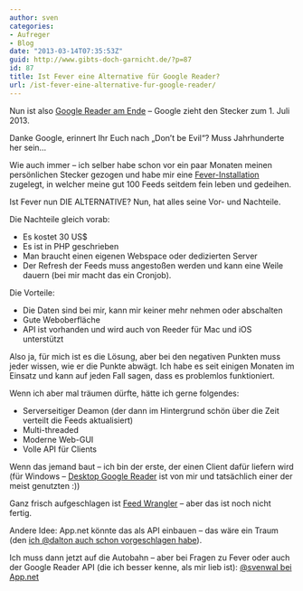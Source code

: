 ```yaml
---
author: sven
categories:
- Aufreger
- Blog
date: "2013-03-14T07:35:53Z"
guid: http://www.gibts-doch-garnicht.de/?p=87
id: 87
title: Ist Fever eine Alternative für Google Reader?
url: /ist-fever-eine-alternative-fur-google-reader/
---
```


Nun ist also [Google Reader am Ende](http://stadt-bremerhaven.de/google-stellt-den-google-reader-und-weitere-dienste-ein/) – Google zieht den Stecker zum 1. Juli 2013.

Danke Google, erinnert Ihr Euch nach „Don’t be Evil“? Muss Jahrhunderte her sein…

Wie auch immer – ich selber habe schon vor ein paar Monaten meinen persönlichen Stecker gezogen und habe mir eine [Fever-Installation](http://www.feedafever.com/) zugelegt, in welcher meine gut 100 Feeds seitdem fein leben und gedeihen.

Ist Fever nun DIE ALTERNATIVE? Nun, hat alles seine Vor- und Nachteile.

Die Nachteile gleich vorab:

- <span style="line-height: 13px;">Es kostet 30 US$</span>
- Es ist in PHP geschrieben
- Man braucht einen eigenen Webspace oder dedizierten Server
- Der Refresh der Feeds muss angestoßen werden und kann eine Weile dauern (bei mir macht das ein Cronjob).

Die Vorteile:

- <span style="line-height: 13px;">Die Daten sind bei mir, kann mir keiner mehr nehmen oder abschalten</span>
- Gute Weboberfläche
- API ist vorhanden und wird auch von Reeder für Mac und iOS unterstützt

Also ja, für mich ist es die Lösung, aber bei den negativen Punkten muss jeder wissen, wie er die Punkte abwägt. Ich habe es seit einigen Monaten im Einsatz und kann auf jeden Fall sagen, dass es problemlos funktioniert.

Wenn ich aber mal träumen dürfte, hätte ich gerne folgendes:

- <span style="line-height: 13px;">Serverseitiger Deamon (der dann im Hintergrund schön über die Zeit verteilt die Feeds aktualisiert)</span>
- Multi-threaded
- Moderne Web-GUI
- Volle API für Clients

Wenn das jemand baut – ich bin der erste, der einen Client dafür liefern wird (für Windows – [Desktop Google Reader](http://desktopgooglereader.codeplex.com/) ist von mir und tatsächlich einer der meist genutzten :))

Ganz frisch aufgeschlagen ist [Feed Wrangler](http://feedwrangler.net/) – aber das ist noch nicht fertig.

Andere Idee: App.net könnte das als API einbauen – das wäre ein Traum (den [ich @dalton auch schon vorgeschlagen habe](https://alpha.app.net/lighun/post/3835063)).

Ich muss dann jetzt auf die Autobahn – aber bei Fragen zu Fever oder auch der Google Reader API (die ich besser kenne, als mir lieb ist): [@svenwal bei App.net](https://alpha.app.net/svenwal)